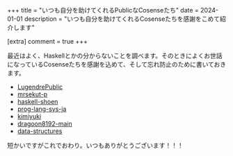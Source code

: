 +++
title = "いつも自分を助けてくれるPublicなCosenseたち"
date = 2024-01-01
description = "いつも自分を助けてくれるCosenseたちを感謝をこめて紹介します"

[extra]
comment = true
+++

最近はよく、Haskellとかの分からないことを調べます。そのときによくお世話になっているCosenseたちを感謝を込めて、そして忘れ防止のために書いておきます。

- [LugendrePublic](https://scrapbox.io/LugendrePublic/)
- [mrsekut-p](https://scrapbox.io/mrsekut-p/)
- [haskell-shoen](https://scrapbox.io/haskell-shoen/)
- [prog-lang-sys-ja](https://scrapbox.io/prog-lang-sys-ja/)
- [kimiyuki](https://scrapbox.io/kimiyuki/)
- [dragoon8192-main](https://scrapbox.io/dragoon8192-main/)
- [data-structures](https://scrapbox.io/data-structures/)

短かいですがこれでおわり。いつもありがとうございます！！！

